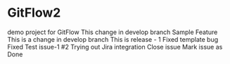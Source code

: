 # GitFlow2
demo project for GitFlow
This change in develop branch
Sample Feature
This is a change in develop branch
This is release - 1
Fixed template bug
Fixed Test issue-1 #2
Trying out Jira integration 
Close issue
Mark issue as Done